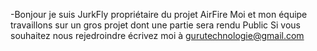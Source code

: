 -Bonjour je suis JurkFly propriétaire du projet AirFire 
Moi et mon équipe travaillons sur un gros projet dont une partie sera rendu Public
Si vous souhaitez nous rejedroindre écrivez moi à gurutechnologie@gmail.com
